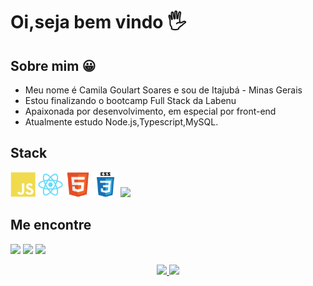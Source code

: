 # Oi,seja bem vindo 🖐

## Sobre mim 😀

* Meu nome é Camila Goulart Soares e sou de Itajubá - Minas Gerais
* Estou finalizando o bootcamp Full Stack da Labenu
* Apaixonada por desenvolvimento, em especial por front-end
* Atualmente estudo Node.js,Typescript,MySQL.

## Stack

<code><img height="40" src="https://raw.githubusercontent.com/devicons/devicon/master/icons/javascript/javascript-plain.svg"></code>
<code><img height="40" src="https://raw.githubusercontent.com/devicons/devicon/master/icons/react/react-original.svg"></code>
<code><img height="40" src="https://raw.githubusercontent.com/devicons/devicon/master/icons/html5/html5-original.svg"></code>
<code><img height="40" src="https://raw.githubusercontent.com/devicons/devicon/master/icons/css3/css3-original-wordmark.svg"></code>
<code><img height="40" src="https://user-images.githubusercontent.com/85360804/141158960-85bdd01a-4d45-4122-9f06-536d24833f27.png"></code>


## Me encontre 

  <a href="https://www.instagram.com/_camilags/" target="_blank"><img src="https://img.shields.io/badge/-Instagram-%23E4405F?style=for-the-badge&logo=instagram&logoColor=white" target="_blank"></a>
<a href = "mailto:camila.soares19@hotmail.com"><img src="https://img.shields.io/badge/-Gmail-%23333?style=for-the-badge&logo=gmail&logoColor=white" target="_blank"></a>
  <a href="https://www.linkedin.com/in/camilagoulartsoares/" target="_blank">
 <img src="https://img.shields.io/badge/-LinkedIn-%230077B5?style=for-the-badge&logo=linkedin&logoColor=white" target="_blank"></a> 
 

<div img align="center">
<a href="https://github.com/camilagsoares">
<img height="180em" src="https://github-readme-stats.vercel.app/api?username=camilagsoares&show_icons=true&theme=dracula&include_all_commits=true&count_private=true"/>
<img height="180em" src="https://github-readme-stats-eight-theta.vercel.app/api/top-langs/?username=camilagsoares&layout=compact&langs_count=8&theme=dracula"/>
</div>




